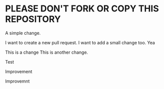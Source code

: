 PLEASE DON'T FORK OR COPY THIS REPOSITORY
=========================================

A simple change.

I want to create a new pull request.
I want to add a small change too.
Yea

This is a change
This is another change.

Test

Improvement

Improvemnt

